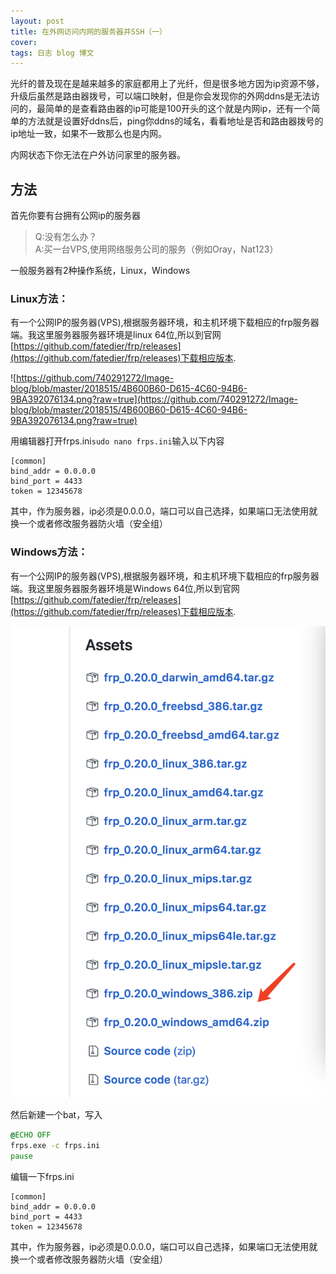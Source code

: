 ```yaml
---
layout: post
title: 在外网访问内网的服务器并SSH（一）
cover: 
tags: 日志 blog 博文
---
```

光纤的普及现在是越来越多的家庭都用上了光纤，但是很多地方因为ip资源不够，升级后虽然是路由器拨号，可以端口映射，但是你会发现你的外网ddns是无法访问的，最简单的是查看路由器的ip可能是100开头的这个就是内网ip，还有一个简单的方法就是设置好ddns后，ping你ddns的域名，看看地址是否和路由器拨号的ip地址一致，如果不一致那么也是内网。

内网状态下你无法在户外访问家里的服务器。

## 方法

首先你要有台拥有公网ip的服务器

> Q:没有怎么办？<br>
> A:买一台VPS,使用网络服务公司的服务（例如Oray，Nat123）

一般服务器有2种操作系统，Linux，Windows

### Linux方法：

有一个公网IP的服务器(VPS),根据服务器环境，和主机环境下载相应的frp服务器端。我这里服务器服务器环境是linux 64位,所以到官网[https://github.com/fatedier/frp/releases](https://github.com/fatedier/frp/releases)下载相应版本.

![https://github.com/740291272/Image-blog/blob/master/2018515/4B600B60-D615-4C60-94B6-9BA392076134.png?raw=true](https://github.com/740291272/Image-blog/blob/master/2018515/4B600B60-D615-4C60-94B6-9BA392076134.png?raw=true)

用编辑器打开frps.ini`sudo nano frps.ini`输入以下内容

```
[common]
bind_addr = 0.0.0.0
bind_port = 4433
token = 12345678
```
其中，作为服务器，ip必须是0.0.0.0，端口可以自己选择，如果端口无法使用就换一个或者修改服务器防火墙（安全组）

### Windows方法：

有一个公网IP的服务器(VPS),根据服务器环境，和主机环境下载相应的frp服务器端。我这里服务器服务器环境是Windows 64位,所以到官网[https://github.com/fatedier/frp/releases](https://github.com/fatedier/frp/releases)下载相应版本.

![x](https://github.com/740291272/Image-blog/blob/master/2018515/E3D901E8-283A-43B4-84B7-DA075B3313A4.png?raw=true)

然后新建一个bat，写入

```bat
@ECHO OFF
frps.exe -c frps.ini
pause
```

编辑一下frps.ini

```
[common]
bind_addr = 0.0.0.0
bind_port = 4433
token = 12345678
```
其中，作为服务器，ip必须是0.0.0.0，端口可以自己选择，如果端口无法使用就换一个或者修改服务器防火墙（安全组）
